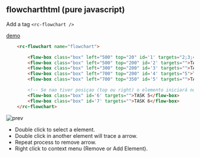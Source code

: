 ## flowcharthtml (pure javascript)

Add a tag `<rc-flowchart />`

  [demo](https://ricardobraganca.github.io/flowcharthtml/)

~~~html
    <rc-flowchart name="flowchart">

        <flow-box class="box" left="500" top="20" id='1' targets="2;3;4">START</flow-box>
        <flow-box class="box" left="500" top="200" id='2' targets="">TASK 1</flow-box>
        <flow-box class="box" left="300" top="200" id='3' targets="">TASK 2</flow-box>
        <flow-box class="box" left="700" top="200" id='4' targets="5">TASK 3</flow-box>
        <flow-box class="box" left="700" top="350" id='5' targets="">TASK 4</flow-box>

        <!-- Se nao tiver posiçao (top ou right) o elemento iniciará no menu de contexto -->
        <flow-box class="box" id='6' targets="">TASK 5</flow-box>
        <flow-box class="box" id='7' targets="">TASK 6</flow-box>
    </rc-flowchart>
~~~
    
   ![prev](https://ricardobraganca.github.io/flowcharthtml/img/prev.png)

* Double click to select a element.
* Double click in another element will trace a arrow.
* Repeat process to remove arrow.
* Right click to context menu (Remove or Add Element).
